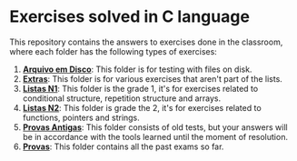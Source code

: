 # Exercises solved in C language

This repository contains the answers to exercises done in the classroom, where each folder has the following types of exercises:

1. [**Arquivo em Disco**](https://github.com/jhenniferAzevedo/exercises-C/tree/main/arquivo-em-disco): This folder is for testing with files on disk.
1. [**Extras**](https://github.com/jhenniferAzevedo/exercises-C/tree/main/extras): This folder is for various exercises that aren't part of the lists.
1. [**Listas N1**](https://github.com/jhenniferAzevedo/exercises-C/tree/main/listas-N1): This folder is the grade 1, it's for exercises related to conditional structure, repetition structure and arrays.
1. [**Listas N2**](https://github.com/jhenniferAzevedo/exercises-C/tree/main/listas-N2): This folder is grade the 2, it's for exercises related to functions, pointers and strings.
1. [**Provas Antigas**](https://github.com/jhenniferAzevedo/exercises-C/tree/main/provas-antigas): This folder consists of old tests, but your answers will be in accordance with the tools learned until the moment of resolution.
1. [**Provas**](https://github.com/jhenniferAzevedo/exercises-C/tree/main/provas): This folder contains all the past exams so far.
